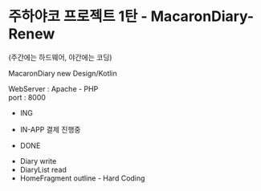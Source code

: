 # 주하야코 프로젝트 1탄 - MacaronDiary-Renew
(주간에는 하드웨어, 야간에는 코딩)<br>


 MacaronDiary new Design/Kotlin<br>
 
 WebServer : Apache - PHP<br>
 port : 8000<br>
 - ING
 * IN-APP 결제 진행중<br>
 
 - DONE
 * Diary write<br>
 * DiaryList read<br>
 * HomeFragment outline - Hard Coding
